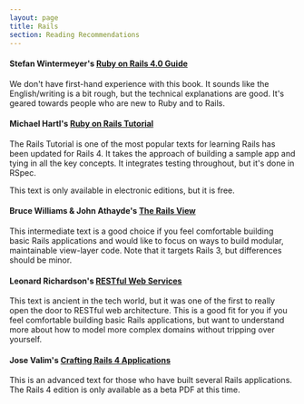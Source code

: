 ```yaml
---
layout: page
title: Rails
section: Reading Recommendations
---
```


#### Stefan Wintermeyer's [Ruby on Rails 4.0 Guide](http://www.amazon.com/Ruby-Rails-4-0-Guide-guide/dp/1491054484/ref=pd_sim_b_20)

We don't have first-hand experience with this book. It sounds like the English/writing is a bit rough, but the technical explanations are good. It's geared towards people who are new to Ruby and to Rails.

#### Michael Hartl's [Ruby on Rails Tutorial](http://ruby.railstutorial.org/ruby-on-rails-tutorial-book?version=4.0#top)

The Rails Tutorial is one of the most popular texts for learning Rails has been updated for Rails 4. It takes the approach of building a sample app and tying in all the key concepts. It integrates testing throughout, but it's done in RSpec.

This text is only available in electronic editions, but it is free.

#### Bruce Williams & John Athayde's [The Rails View](http://www.amazon.com/The-Rails-View-Maintainable-Experience/dp/1934356875/ref=sr_1_14?ie=UTF8&qid=1382969067&sr=8-14&keywords=rails)

This intermediate text is a good choice if you feel comfortable building basic Rails applications and would like to focus on ways to build modular, maintainable view-layer code. Note that it targets Rails 3, but differences should be minor.

#### Leonard Richardson's [RESTful Web Services](http://www.amazon.com/Restful-Web-Services-Leonard-Richardson/dp/0596529260/ref=sr_1_3?s=books&ie=UTF8&qid=1382972055&sr=1-3&keywords=REST)

This text is ancient in the tech world, but it was one of the first to really open the door to RESTful web architecture. This is a good fit for you if you feel comfortable building basic Rails applications, but want to understand more about how to model more complex domains without tripping over yourself.

#### Jose Valim's [Crafting Rails 4 Applications](http://pragprog.com/book/jvrails2/crafting-rails-4-applications)

This is an advanced text for those who have built several Rails applications. The Rails 4 edition is only available as a beta PDF at this time.